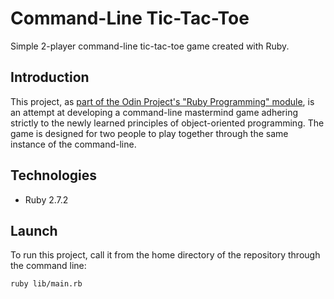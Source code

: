 # Command-Line Tic-Tac-Toe
Simple 2-player command-line tic-tac-toe game created with Ruby.

## Introduction
This project, as [part of the Odin Project's "Ruby Programming" module](https://www.theodinproject.com/paths/full-stack-ruby-on-rails/courses/ruby-programming/lessons/tic-tac-toe), is an attempt at developing a command-line mastermind game adhering strictly to the newly learned principles of object-oriented programming. The game is designed for two people to play together through the same instance of the command-line.

## Technologies

* Ruby 2.7.2

## Launch

To run this project, call it from the home directory of the repository through the command line:

```shell
ruby lib/main.rb
```
